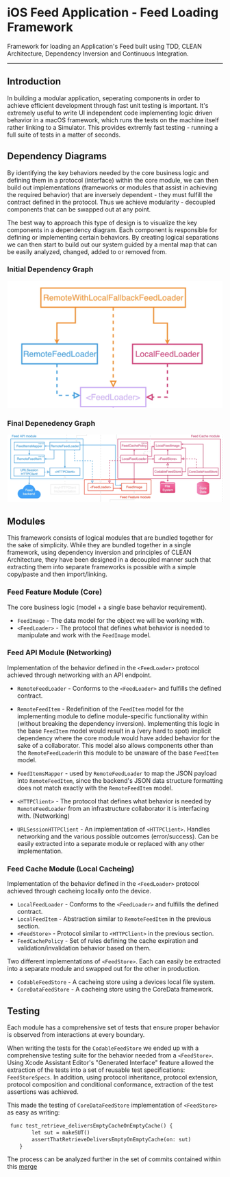 # iOS Feed Application - Feed Loading Framework

Framework for loading an Application's Feed built using TDD, CLEAN Architecture, Dependency Inversion and Continuous Integration.

---

## Introduction

In building a modular application, seperating components in order to achieve efficient development through fast unit testing is important. It's extremely useful to write UI independent code implementing logic driven behavior in a macOS framework, which runs the tests on the machine itself rather linking to a Simulator. This provides extremly fast testing - running a full suite of tests in a matter of seconds.


## Dependency Diagrams

By identifying the key behaviors needed by the core business logic and defining them in a protocol (interface) within the core module, we can then build out implementations (frameworks or modules that assist in achieving the required behavior) that are inversely dependent - they must fulfill the contract defined in the protocol. Thus we achieve modularity - decoupled components that can be swapped out at any point.

The best way to approach this type of design is to visualize the key components in a dependency diagram. Each component is responsible for defining or implementing certain behaviors. By creating logical separations we can then start to build out our system guided by a mental map that can be easily analyzed, changed, added to or removed from.

### Initial Dependency Graph
![](README-images/image1.png)

### Final Depenedency Graph
![](README-images/image2.png)

## Modules

This framework consists of logical modules that are bundled together for the sake of simplicity. While they are bundled together in a single framework, using dependency inversion and principles of CLEAN Architecture, they have been designed in a decoupled manner such that extracting them into separate frameworks is possible with a simple copy/paste and then import/linking.

### Feed Feature Module (Core)

The core business logic (model + a single base behavior requirement). 

- `FeedImage` - The data model for the object we will be working with.
- `<FeedLoader>` - The protocol that defines what behavior is needed to manipulate and work with the `FeedImage` model.

### Feed API Module (Networking)

Implementation of the behavior defined in the `<FeedLoader>` protocol achieved through networking with an API endpoint.

-  `RemoteFeedLoader` - Conforms to the `<FeedLoader>` and fulfills the defined contract.
-  `RemoteFeedItem` - Redefinition of the `FeedItem` model for the implementing module to define module-specific functionality within (without breaking the dependency inversion). Implementing this logic in the base `FeedItem` model would result in a (very hard to spot) implicit dependency where the core module would have added behavior for the sake of a collaborator. This model also allows components other than the `RemoteFeedLoader`in this module to be unaware of the base `FeedItem` model.
-  `FeedItemsMapper` - used by `RemoteFeedLoader` to map the JSON payload into `RemoteFeedItem`, since the backend's JSON data structure formatting does not match exactly with the `RemoteFeedItem` model. 
-  `<HTTPClient>` - The protocol that defines what behavior is needed by `RemoteFeedLoader` from an infrastructure collaborator it is interfacing with. (Networking)

- `URLSessionHTTPClient` - An implementation of `<HTTPClient>`. Handles networking and the various possible outcomes (error/success). Can be easily extracted into a separate module or replaced with any other implementation.
			
### Feed Cache Module (Local Cacheing)

Implementation of the behavior defined in the `<FeedLoader>` protocol achieved through cacheing locally onto the device.

-  `LocalFeedLoader` - Conforms to the `<FeedLoader>` and fulfills the defined contract.
-  `LocalFeedItem` - Abstraction similar to `RemoteFeedItem` in the previous section.
-  `<FeedStore>` - Protocol similar to `<HTTPClient>` in the previous section.
-  `FeedCachePolicy` - Set of rules defining the cache expiration and validation/invalidation behavior based on them.

Two different implementations of `<FeedStore>`. Each can easily be extracted into a separate module and swapped out for the other in production.

- `CodableFeedStore` - A cacheing store using a devices local file system.
- `CoreDataFeedStore` - A cacheing store using the CoreData framework.

## Testing

Each module has a comprehensive set of tests that ensure proper behavior is observed from interactions at every boundary. 

When writing the tests for the `CodableFeedStore` we ended up with a comprehensive testing suite for the behavior needed from a `<FeedStore>`. Using Xcode Assistant Editor's "Generated Interface" feature allowed the extraction of the tests into a set of reusable test specifications: `FeedStoreSpecs`. In addition, using protocol inheritance, protocol extension, protocol composition and conditional conformance, extraction of the test assertions was achieved.

This made the testing of `CoreDataFeedStore` implementation of `<FeedStore>` as easy as writing:

```
 func test_retrieve_deliversEmptyCacheOnEmptyCache() {
        let sut = makeSUT()
        assertThatRetrieveDeliversEmptyOnEmptyCache(on: sut)
    }
```  

The process can be analyzed further in the set of commits contained within this [merge](https://github.com/OmranK/iOSApp-Feed-FrontEnd/pull/10)





